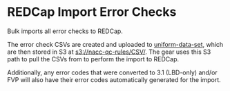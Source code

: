 # REDCap Import Error Checks

Bulk imports all error checks to REDCap.

The error check CSVs are created and uploaded to [uniform-data-set](https://github.com/naccdata/uniform-data-set), which are then stored in S3 at [s3://nacc-qc-rules/CSV/](https://us-west-2.console.aws.amazon.com/s3/buckets/nacc-qc-rules?region=us-west-2&bucketType=general&tab=objects). The gear uses this S3 path to pull the CSVs from to perform the import to REDCap.

Additionally, any error codes that were converted to 3.1 (LBD-only) and/or FVP will also have their error codes automatically generated for the import.
